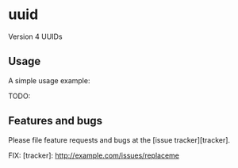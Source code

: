 # uuid

Version 4 UUIDs

## Usage

A simple usage example:

TODO:

## Features and bugs

Please file feature requests and bugs at the [issue tracker][tracker].

FIX:
[tracker]: http://example.com/issues/replaceme

